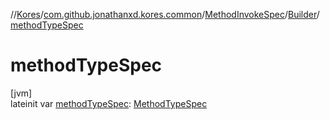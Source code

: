 //[Kores](../../../../index.md)/[com.github.jonathanxd.kores.common](../../index.md)/[MethodInvokeSpec](../index.md)/[Builder](index.md)/[methodTypeSpec](method-type-spec.md)

# methodTypeSpec

[jvm]\
lateinit var [methodTypeSpec](method-type-spec.md): [MethodTypeSpec](../../-method-type-spec/index.md)
